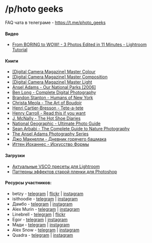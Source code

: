 # /p/hoto geeks


FAQ чата в телеграме - https://t.me/photo_geeks


#### Видео

- [From BORING to WOW! - 3 Photos Edited in 11 Minutes - Lightroom Tutorial
](https://www.youtube.com/watch?v=G_1wi1L0bA0&feature=youtu.be)


#### Книги

- [[Digital Camera Magazine] Master Colour](https://www.dropbox.com/s/nnthx7gqhrkde1w/%5BDigital%20Camera%20Magazine%5D%20Master%20Colour.pdf?dl=0)
- [[Digital Camera Magazine] Master Composition](https://www.dropbox.com/s/tv7hpjvqqptgsxa/%5BDigital%20Camera%20Magazine%5D%20Master%20Composition.pdf?dl=0)
- [[Digital Camera Magazine] Master Light](https://www.dropbox.com/s/ztj166zm9cbi1n5/%5BDigital%20Camera%20Magazine%5D%20Master%20Light.pdf?dl=0)
- [Ansel Adams - Our National Parks [2006]](https://www.dropbox.com/s/crx0p62nx2bqcod/Ansel%20Adams%20-%20Our%20National%20Parks%20%5B2006%5D.pdf?dl=0)
- [Ben Long - Complete Digital Photography](https://www.dropbox.com/s/b2pxkasv7vkm2bc/Ben%20Long%20-%20Complete%20Digital%20Photography.pdf?dl=0)
- [Brandon Stanton - Humans of New York](https://www.dropbox.com/s/309cr8cjq0920ve/Brandon%20Stanton%20-%20Humans%20of%20New%20York.epub?dl=0)
- [Christa Meola - The Art of Boudoir](https://www.dropbox.com/s/gyz5iexbx8vm6zd/Christa%20Meola%20-%20The%20Art%20of%20Boudoir.epub?dl=0)
- [Henri Cartier-Bresson - Tete-a-tete](https://www.dropbox.com/s/l0u3kifih59rid2/Henri%20Cartier-Bresson%20-%20Tete-a-tete.pdf?dl=0)
- [Henry Carroll - Read this if you want](https://www.dropbox.com/s/jszzzuut0cppj54/Henry%20Carroll%20-%20Read%20this%20if%20you%20want.epub?dl=0)
- [J. McNally - The Hot Shoe Diaries ](https://www.dropbox.com/s/khq358ivr38pymj/J.%20McNally%20-%20The%20Hot%20Shoe%20Diaries%20-%202009.pdf?dl=0)
- [National Geographic - Ultimate Photo Guide](https://www.dropbox.com/s/ocwlg3sua17fzsz/National%20Geographic%20-%20Ultimate%20Photo%20Guide.pdf?dl=0)
- [Sean Arbabi - The Complete Guide to Nature Photography](https://www.dropbox.com/s/13sh3icwif0mwjc/Sean%20Arbabi%20-%20The%20Complete%20Guide%20to%20Nature%20Photography.epub?dl=0)
- [The Ansel Adams Photography Series](https://www.dropbox.com/s/ihcnf521ywnt7zu/The%20Ansel%20Adams%20Photography%20Series.pdf?dl=0)
- [Джо Макнелли - Дневник горячего башмака](https://www.dropbox.com/s/zrg587jivuwe5sx/%D0%94%D0%B6%D0%BE%20%D0%9C%D0%B0%D0%BA%D0%BD%D0%B5%D0%BB%D0%BB%D0%B8%20-%20%D0%94%D0%BD%D0%B5%D0%B2%D0%BD%D0%B8%D0%BA%20%D0%B3%D0%BE%D1%80%D1%8F%D1%87%D0%B5%D0%B3%D0%BE%20%D0%B1%D0%B0%D1%88%D0%BC%D0%B0%D0%BA%D0%B0.pdf?dl=0)
- [Иттен Иоханнес - Искусство Формы](https://www.dropbox.com/s/h9hg1947lc4b6il/%D0%98%D1%82%D1%82%D0%B5%D0%BD%20%D0%98%D0%BE%D1%85%D0%B0%D0%BD%D0%BD%D0%B5%D1%81%20-%20%D0%98%D1%81%D0%BA%D1%83%D1%81%D1%81%D1%82%D0%B2%D0%BE%20%D0%A4%D0%BE%D1%80%D0%BC%D1%8B.pdf?dl=0)

#### Загрузки

- [Актуальные VSCO пресеты для Lightroom](https://www.dropbox.com/s/0v7xfaeoh2j96rj/VSCO%20LR%20PRESETS%201-6.7z?dl=0)
- [Паттерны эффектов старой пленки для Photoshop](https://www.dropbox.com/sh/hlz8rmgpf85ygj8/AAA8CxTfLeui1UkL09kdZhKGa?dl=0)

#### Ресурсы участников:

- betzy - [telegram](https://t.me/beeetzy) | [flickr](https://www.flickr.com/photos/zheka-nepsha/) | [instagram](https://www.instagram.com/zheka.nepsha/)
- isithoodie - [telegram](https://t.me/isithoodie) | [instagram](https://www.instagram.com/isithoodie/)
- Дамбо - [telegram](https://t.me/HeCJIoH) | [instagram](https://www.instagram.com/fotomamont/)
- Alex Murin - [telegram](https://t.me/alexmurin) | [instagram](instagramm.com/alexmurin33)
- Linebrell - [telegram](https://t.me/Linebrell) | [flickr](https://www.flickr.com/photos/linebrell/)
- Egor - [telegram](https://t.me/shik4r1) | [instagram](https://www.instagram.com/shik3/)
- Мади - [telegram](https://t.me/m4cli) | [instagram](https://instagram.com/m4cli/)
- Alex Snow - [telegram](https://t.me/snow_man_snow) | [instagram](https://www.instagram.com/nifontov_padawan/)
- Quadra - [telegram](https://t.me/QuadraFreshness) | [instagram](https://instagram.com/pablitohyung)
